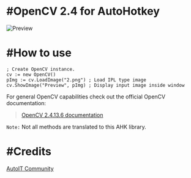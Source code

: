 # #OpenCV 2.4 for AutoHotkey
![Preview](https://i.imgur.com/AXHuWvE.png)

# #How to use
```AutoHotkey
; Create OpenCV instance.
cv := new OpenCV()	
pImg := cv.LoadImage("2.png") ; Load IPL type image
cv.ShowImage("Preview", pImg) ; Display input image inside window
```
For general OpenCV capabilities check out the official OpenCV documentation:
> [OpenCV 2.4.13.6 documentation](https://docs.opencv.org/2.4.13.6/)

`Note:` Not all methods are translated to this AHK library.

# #Credits

[AutoIT Community](https://www.autoitscript.com/forum/topic/160732-opencv-udf/)